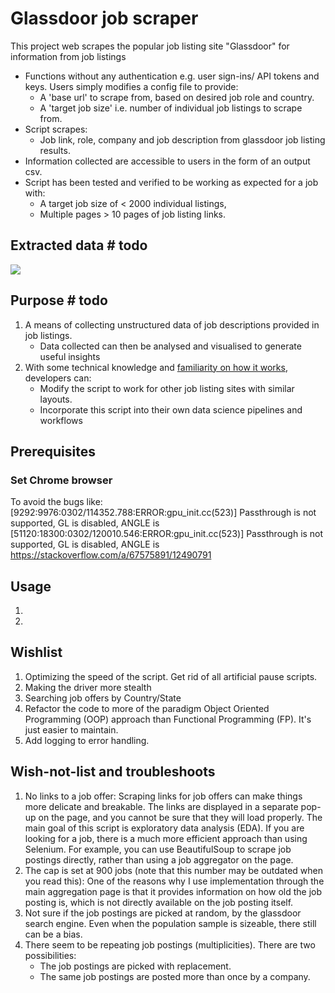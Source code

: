 # Glassdoor job scraper

This project web scrapes the popular job listing site "Glassdoor" for information from job listings

- Functions without any authentication e.g. user sign-ins/ API tokens and keys. Users simply modifies a config file to provide:
  - A 'base url' to scrape from, based on desired job role and country.
  - A 'target job size' i.e. number of individual job listings to scrape from.
- Script scrapes:
  - Job link, role, company and job description from glassdoor job listing results.
- Information collected are accessible to users in the form of an output csv.
- Script has been tested and verified to be working as expected for a job with:
  - A target job size of < 2000 individual listings,
  - Multiple pages > 10 pages of job listing links.

## Extracted data # todo

![](https://github.com/kelvinxuande/glassdoor-scraper/blob/master/docs/def-3.jpg)

## Purpose # todo

1. A means of collecting unstructured data of job descriptions provided in job listings.
   - Data collected can then be analysed and visualised to generate useful insights
2. With some technical knowledge and [familiarity on how it works](https://github.com/kelvinxuande/glassdoor-scraper/blob/master/docs/README.md#how-it-works), developers can:
   - Modify the script to work for other job listing sites with similar layouts.
   - Incorporate this script into their own data science pipelines and workflows

## Prerequisites

### Set Chrome browser

To avoid the bugs like:
[9292:9976:0302/114352.788:ERROR:gpu_init.cc(523)] Passthrough is not supported, GL is disabled, ANGLE is
[51120:18300:0302/120010.546:ERROR:gpu_init.cc(523)] Passthrough is not supported, GL is disabled, ANGLE is
https://stackoverflow.com/a/67575891/12490791

## Usage

1.
2.

## Wishlist

1. Optimizing the speed of the script. Get rid of all artificial pause scripts.
2. Making the driver more stealth
3. Searching job offers by Country/State
4. Refactor the code to more of the paradigm Object Oriented Programming (OOP) approach than Functional Programming (FP).
   It's just easier to maintain.
5. Add logging to error handling.

## Wish-not-list and troubleshoots

1. No links to a job offer:
   Scraping links for job offers can make things more delicate and breakable.
   The links are displayed in a separate pop-up on the page, and you cannot be sure that they will load properly.
   The main goal of this script is exploratory data analysis (EDA).
   If you are looking for a job, there is a much more efficient approach than using Selenium.
   For example, you can use BeautifulSoup to scrape job postings directly, rather than using a job aggregator on the page.
2. The cap is set at 900 jobs (note that this number may be outdated when you read this):
   One of the reasons why I use implementation through the main aggregation page is that it provides information on how old the job posting is, which is not directly available on the job posting itself.
3. Not sure if the job postings are picked at random, by the glassdoor search engine.
   Even when the population sample is sizeable, there still can be a bias.
4. There seem to be repeating job postings (multiplicities). There are two possibilities:
   - The job postings are picked with replacement.
   - The same job postings are posted more than once by a company.
